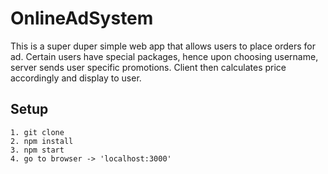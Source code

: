 # OnlineAdSystem
This is a super duper simple web app that allows users to place orders for ad. Certain users have special packages, hence upon choosing username, server sends user specific promotions. Client then calculates price accordingly and display to user. 

## Setup
```
1. git clone
2. npm install
3. npm start
4. go to browser -> 'localhost:3000'